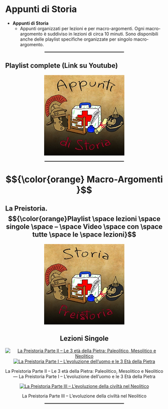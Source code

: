 # **Appunti di Storia**

 - **Appunti di Storia**
   - Appunti organizzati per lezioni e per macro-argomenti. Ogni macro-argomento è suddiviso in lezioni di circa 10 minuti. Sono disponibili anche delle playlist specifiche organizzate per singolo macro-argomento.

<div align="center">
  <hr style="width: 50%; border: 1px solid #808080;">
</div>

## **Playlist complete (Link su Youtube)**

<div align="center">
  <a href="https://www.youtube.com/watch?v=IzSPQYL99j0&list=PL8nSPrZb28LTzeXcnYToeVY11sh7hSgZG">
    <img src="./Immagini/Appunti_di_Storia_256.jpg" alt="Appunti di Storia">
  </a>
</div>

<div align="center">
  <hr style="width: 50%; border: 1px solid #808080;">
</div>

#  **$${\color{orange} Macro-Argomenti }$$**

## **La Preistoria. $${\color{orange}Playlist \space lezioni \space singole \space – \space Video \space con \space tutte \space le \space lezioni}$$**

<div align="center">
  <a href="https://www.youtube.com/watch?v=IzSPQYL99j0&list=PL8nSPrZb28LSpeJWoVcTWSg6RmfV5D7D-">
    <img src="./Immagini/10_Preistoria.jpg" alt="La Preistoria">
  </a>
</div>

<div align="center">
  <h2>Lezioni Singole</h2>
</div>

<div align="center">
  <a href="https://www.youtube.com/watch?v=IzSPQYL99j0&list=PL8nSPrZb28LSpeJWoVcTWSg6RmfV5D7D-">
    <img src="https://i.ytimg.com/vi/IzSPQYL99j0/maxresdefault.jpg" alt="La Preistoria Parte II – Le 3 età della Pietra: Paleolitico, Mesolitico e Neolitico" height="256">
  </a>

  <a href="https://www.youtube.com/watch?v=pDMseQUFgZU&list=PL8nSPrZb28LSpeJWoVcTWSg6RmfV5D7D-">
    <img src="https://i.ytimg.com/vi/pDMseQUFgZU/maxresdefault.jpg" alt="La Preistoria Parte I – L’evoluzione dell’uomo e le 3 Età della Pietra" height="256">
  </a>

  <p>La Preistoria Parte II – Le 3 età della Pietra: Paleolitico, Mesolitico e Neolitico — La Preistoria Parte I – L’evoluzione dell’uomo e le 3 Età della Pietra</p>

  <a href="https://www.youtube.com/watch?v=UbaJdL_ODLA&list=PL8nSPrZb28LSpeJWoVcTWSg6RmfV5D7D-">
    <img src="https://i.ytimg.com/vi/UbaJdL_ODLA/maxresdefault.jpg" alt="La Preistoria Parte III – L’evoluzione della civiltà nel Neolitico" height="256">
  </a>

  <p>La Preistoria Parte III – L’evoluzione della civiltà nel Neolitico</p>
</div>

<div align="center">
  <hr style="width: 50%; border: 1px solid #808080;">
</div>